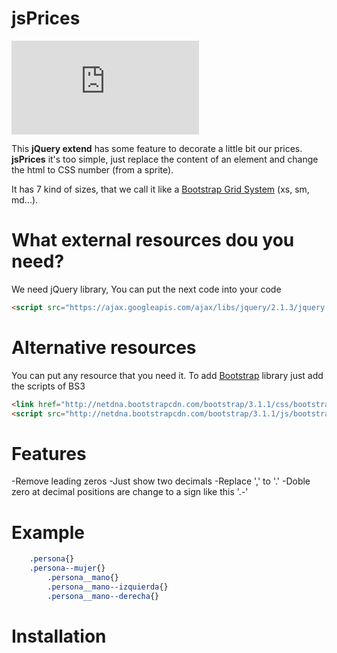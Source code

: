 jsPrices
=======
[![Download Help](http://XXXXX/jsPrices.pdf)](http://XXXXX/jsPrices.pdf)

This <strong>jQuery extend</strong> has some feature to decorate a little bit our prices. <strong>jsPrices</strong> it's too simple, just replace the content of an element and change the html to CSS number (from a sprite).

It has 7 kind of sizes, that we call it like a <a href="http://getbootstrap.com/css/#grid" target="_blank">Bootstrap Grid System</a> (xs, sm, md...).

What external resources dou you need?
========
We need jQuery library, You can put the next code into your code

```html
<script src="https://ajax.googleapis.com/ajax/libs/jquery/2.1.3/jquery.min.js"></script>
```

Alternative resources
========
You can put any resource that you need it. To add <a href="http://getbootstrap.com/" target="_blank">Bootstrap</a> library just add the scripts of BS3
```html
<link href="http://netdna.bootstrapcdn.com/bootstrap/3.1.1/css/bootstrap.min.css" rel="stylesheet">
<script src="http://netdna.bootstrapcdn.com/bootstrap/3.1.1/js/bootstrap.min.js"></script>
```
Features
========

-Remove leading zeros
-Just show two decimals
-Replace ',' to '.'
-Doble zero at decimal positions are change to a sign like this '.-'

Example
========

```css
    .persona{}
    .persona--mujer{}
        .persona__mano{}
        .persona__mano--izquierda{}
        .persona__mano--derecha{}
```

Installation
============
